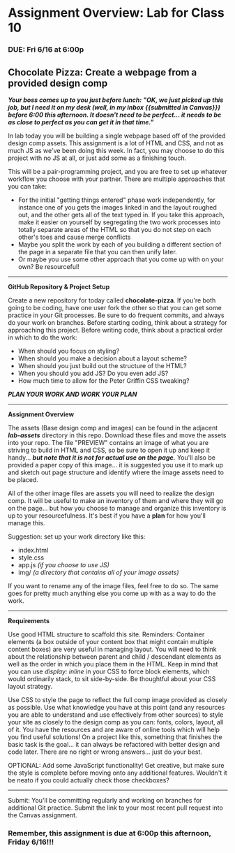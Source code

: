 # Assignment Overview: Lab for Class 10
### DUE: Fri 6/16 at 6:00p

## Chocolate Pizza: Create a webpage from a provided design comp

***Your boss comes up to you just before lunch: "OK, we just picked up this job, but I need it on my desk (well, in my inbox {{submitted in Canvas}}) before 6:00 this afternoon. It doesn't need to be perfect... it needs to be as close to perfect as you can get it in that time."***

In lab today you will be building a single webpage based off of the provided design comp assets. This assignment is a lot of HTML and CSS, and not as much JS as we've been doing this week. In fact, you may choose to do this project with no JS at all, or just add some as a finishing touch.

This will be a pair-programming project, and you are free to set up whatever workflow you choose with your partner. There are multiple approaches that you can take:

- For the initial "getting things entered" phase work independently, for instance one of you gets the images linked in and the layout roughed out, and the other gets all of the text typed in. If you take this approach, make it easier on yourself by segregating the two work processes into totally separate areas of the HTML so that you do not step on each other's toes and cause merge conflicts
- Maybe you split the work by each of you building a different section of the page in a separate file that you can then unify later.
- Or maybe you use some other approach that you come up with on your own? Be resourceful!

---

**GitHub Repository & Project Setup**

Create a new repository for today called **chocolate-pizza**. If you're both going to be coding, have one user fork the other so that you can get some practice in your Git processes. Be sure to do frequent commits, and always do your work on branches. Before starting coding, think about a strategy for approaching this project. Before writing code, think about a practical order in which to do the work:

- When should you focus on styling?
- When should you make a decision about a layout scheme?
- When should you just build out the structure of the HTML?
- When you should you add JS? Do you even add JS?
- How much time to allow for the Peter Griffin CSS tweaking?

***PLAN YOUR WORK AND WORK YOUR PLAN***

---

**Assignment Overview**

The assets (Base design comp and images) can be found in the adjacent ***lab-assets*** directory in this repo. Download these files and move the assets into your repo. The file "PREVIEW" contains an image of what you are striving to build in HTML and CSS, so be sure to open it up and keep it handy... ***but note that it is not for actual use on the page.*** You'll also be provided a paper copy of this image... it is suggested you use it to mark up and sketch out page structure and identify where the image assets need to be placed.

All of the other image files are assets you will need to realize the design comp. It will be useful to make an inventory of them and where they will go on the page... but how you choose to manage and organize this inventory is up to your resourcefulness. It's best if you have a **plan** for how you'll manage this.

Suggestion: set up your work directory like this:

* index.html
* style.css
* app.js *(if you choose to use JS)*
* img/   *(a directory that contains all of your image assets)*

If you want to rename any of the image files, feel free to do so. The same goes for pretty much anything else you come up with as a way to do the work.

---

**Requirements**

Use good HTML structure to scaffold this site. Reminders: Container elements (a box outside of your content box that might contain multiple content boxes) are very useful in managing layout. You will need to think about the relationship between parent and child / descendant elements as well as the order in which you place them in the HTML. Keep in mind that you can use *display: inline* in your CSS to force block elements, which would ordinarily stack, to sit side-by-side. Be thoughtful about your CSS layout strategy.

Use CSS to style the page to reflect the full comp image provided as closely as possible. Use what knowledge you have at this point (and any resources you are able to understand and use effectively from other sources) to style your site as closely to the design comp as you can: fonts, colors, layout, all of it. You have the resources and are aware of online tools which will help you find useful solutions! On a project like this, something that finishes the basic task is the goal... it can always be refactored with better design and code later. There are no right or wrong answers... just do your best.

OPTIONAL: Add some JavaScript functionality! Get creative, but make sure the style is complete before moving onto any additional features. Wouldn't it be neato if you could actually check those checkboxes?

---

Submit: You'll be committing regularly and working on branches for additional Git practice. Submit the link to your most recent pull request into the Canvas assignment.

### Remember, this assignment is due at 6:00p this afternoon, Friday 6/16!!!
